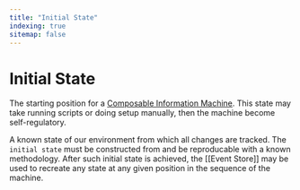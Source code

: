 ```yaml
---
title: "Initial State"
indexing: true
sitemap: false
---
```

# Initial State

The starting position for a [Composable Information Machine](doc/cim). This state may take running scripts or doing setup manually, then the machine become self-regulatory.

A known state of our environment from which all changes are tracked. The `initial state` must be constructed from and be reproducable with a known methodology. After such initial state is achieved, the [[Event Store]] may be used to recreate any state at any given position in the sequence of the machine.
